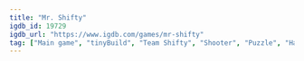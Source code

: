 ```yaml
---
title: "Mr. Shifty"
igdb_id: 19729
igdb_url: "https://www.igdb.com/games/mr-shifty"
tag: ["Main game", "tinyBuild", "Team Shifty", "Shooter", "Puzzle", "Hack and slash/Beat 'em up", "Adventure", "Indie", "Single player", "Bird view / Isometric", "Action"]
---
```

